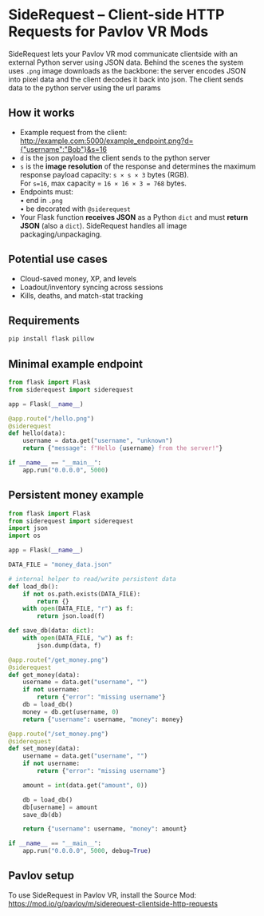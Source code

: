# SideRequest – Client-side HTTP Requests for Pavlov VR Mods

SideRequest lets your Pavlov VR mod communicate clientside with an external Python server using JSON data. Behind the scenes the system uses `.png` image downloads as the backbone: the server encodes JSON into pixel data and the client decodes it back into json. The client sends data to the python server using the url params

## How it works

- Example request from the client:  
  http://example.com:5000/example_endpoint.png?d={"username":"Bob"}&s=16
- `d` is the json payload the client sends to the python server
- `s` is the **image resolution** of the response and determines the maximum response payload capacity: `s × s × 3` bytes (RGB).  
  For `s=16`, max capacity = `16 × 16 × 3 = 768` bytes.
- Endpoints must:  
  • end in `.png`  
  • be decorated with `@siderequest`
- Your Flask function **receives JSON** as a Python `dict` and must **return JSON** (also a `dict`). SideRequest handles all image packaging/unpackaging.

## Potential use cases

- Cloud-saved money, XP, and levels  
- Loadout/inventory syncing across sessions  
- Kills, deaths, and match-stat tracking

## Requirements

```bash
pip install flask pillow
```

## Minimal example endpoint

```python
from flask import Flask
from siderequest import siderequest

app = Flask(__name__)

@app.route("/hello.png")
@siderequest
def hello(data):
    username = data.get("username", "unknown")
    return {"message": f"Hello {username} from the server!"}

if __name__ == "__main__":
    app.run("0.0.0.0", 5000)
```

## Persistent money example

```python
from flask import Flask
from siderequest import siderequest
import json
import os

app = Flask(__name__)

DATA_FILE = "money_data.json"

# internal helper to read/write persistent data
def load_db():
    if not os.path.exists(DATA_FILE):
        return {}
    with open(DATA_FILE, "r") as f:
        return json.load(f)

def save_db(data: dict):
    with open(DATA_FILE, "w") as f:
        json.dump(data, f)

@app.route("/get_money.png")
@siderequest
def get_money(data):
    username = data.get("username", "")
    if not username:
        return {"error": "missing username"}
    db = load_db()
    money = db.get(username, 0)
    return {"username": username, "money": money}

@app.route("/set_money.png")
@siderequest
def set_money(data):
    username = data.get("username", "")
    if not username:
        return {"error": "missing username"}

    amount = int(data.get("amount", 0))

    db = load_db()
    db[username] = amount
    save_db(db)

    return {"username": username, "money": amount}

if __name__ == "__main__":
    app.run("0.0.0.0", 5000, debug=True)
```

## Pavlov setup

To use SideRequest in Pavlov VR, install the Source Mod:  
https://mod.io/g/pavlov/m/siderequest-clientside-http-requests

